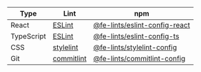 | Type  | Lint | npm |
| ----------------------------------------------------------------- | -------------------------------------------------------------- | -------------------------------------------------------------------------------------- |
| React | [ESLint](https://eslint.org/) |   [@fe-lints/eslint-config-react](https://www.npmjs.com/package/@fe-lints/eslint-config-react)             |
| TypeScript | [ESLint](https://eslint.org/) |   [@fe-lints/eslint-config-ts](https://www.npmjs.com/package/@fe-lints/eslint-config-ts)             |
| CSS | [stylelint](https://stylelint.io/)  | [@fe-lints/stylelint-config](https://www.npmjs.com/package/@fe-lints/stylelint-config)       |
| Git  | [commitlint](https://commitlint.js.org/#/)                     | [@fe-lints/commitlint-config](https://www.npmjs.com/package/@fe-lints/commitlint-config)     |

